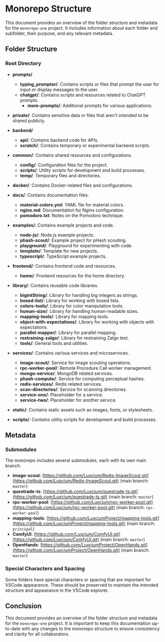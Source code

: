 # Monorepo Structure

This document provides an overview of the folder structure and metadata for the `monorepo-one` project. It includes information about each folder and subfolder, their purpose, and any relevant metadata.

## Folder Structure

### Root Directory

- **prompts/**
  - **typing_prompter/**: Contains scripts or files that prompt the user for input or display messages to the user.
  - **chatgpt/**: Contains scripts and resources related to ChatGPT prompts.
    - **more-prompts/**: Additional prompts for various applications.

- **private/**: Contains sensitive data or files that aren't intended to be shared publicly.

- **backend/**
  - **api/**: Contains backend code for APIs.
  - **scratch/**: Contains temporary or experimental backend scripts.

- **common/**: Contains shared resources and configurations.
  - **config/**: Configuration files for the project.
  - **scripts/**: Utility scripts for development and build processes.
  - **temp/**: Temporary files and directories.

- **docker/**: Contains Docker-related files and configurations.

- **docs/**: Contains documentation files.
  - **material-colors.yml**: YAML file for material colors.
  - **nginx.md**: Documentation for Nginx configuration.
  - **pomodoro.txt**: Notes on the Pomodoro technique.

- **examples/**: Contains example projects and code.
  - **node-js/**: Node.js example projects.
  - **phash-scout/**: Example project for pHash scouting.
  - **playground/**: Playground for experimenting with code.
  - **template/**: Template for new projects.
  - **typescript/**: TypeScript example projects.

- **frontend/**: Contains frontend code and resources.
  - **home/**: Frontend resources for the home directory.

- **library/**: Contains reusable code libraries.
  - **bigintString/**: Library for handling big integers as strings.
  - **boxed-list/**: Library for working with boxed lists.
  - **colors-tools/**: Library for color manipulation tools.
  - **human-size/**: Library for handling human-readable sizes.
  - **mapping-tools/**: Library for mapping tools.
  - **object-with-expectations/**: Library for working with objects with expectations.
  - **parallel-mapper/**: Library for parallel mapping.
  - **restraining-zalgo/**: Library for restraining Zalgo text.
  - **tools/**: General tools and utilities.

- **services/**: Contains various services and microservices.
  - **image-scout/**: Service for image scouting operations.
  - **rpc-worker-pool/**: Remote Procedure Call worker management.
  - **mongo-service/**: MongoDB related services.
  - **phash-compute/**: Service for computing perceptual hashes.
  - **redis-services/**: Redis related services.
  - **scan-directories/**: Service for scanning directories.
  - **service-one/**: Placeholder for a service.
  - **service-two/**: Placeholder for another service.

- **static/**: Contains static assets such as images, fonts, or stylesheets.

- **scripts/**: Contains utility scripts for development and build processes.

## Metadata

### Submodules

The monorepo includes several submodules, each with its own main branch:

- **image-scout**: [https://github.com/Luxcium/Redis-ImageScout.git](https://github.com/Luxcium/Redis-ImageScout.git) (main branch: `master`)
- **questrade-ts**: [https://github.com/Luxcium/questrade-ts.git](https://github.com/Luxcium/questrade-ts.git) (main branch: `master`)
- **rpc-worker-pool**: [https://github.com/Luxcium/rpc-worker-pool.git](https://github.com/Luxcium/rpc-worker-pool.git) (main branch: `rpc-worker-pool`)
- **mapping-tools**: [https://github.com/LuxciumProject/mapping-tools.git](https://github.com/LuxciumProject/mapping-tools.git) (main branch: `principal`)
- **ComfyUI**: [https://github.com/Luxcium/ComfyUI.git](https://github.com/Luxcium/ComfyUI.git) (main branch: `master`)
- **OpenHands**: [https://github.com/LuxciumProject/OpenHands.git](https://github.com/LuxciumProject/OpenHands.git) (main branch: `master`)

### Special Characters and Spacing

Some folders have special characters or spacing that are important for VSCode appearance. These should be preserved to maintain the intended structure and appearance in the VSCode explorer.

## Conclusion

This document provides an overview of the folder structure and metadata for the `monorepo-one` project. It is important to keep this documentation up-to-date with any changes to the monorepo structure to ensure consistency and clarity for all collaborators.

